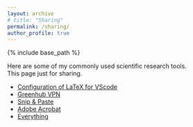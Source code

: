 ```yaml
---
layout: archive
# title: "Sharing"
permalink: /sharing/
author_profile: true
---
```


{% include base_path %}

Here are some of my commonly used scientific research tools.  
This page just for sharing.

- [Configuration of LaTeX for VScode](https://zhuanlan.zhihu.com/p/166523064)
- [Greenhub VPN](https://greenhubtx.ga)
- [Snip & Paste](https://www.snipaste.com)
- [Adobe Acrobat](https://www.adobe.com/acrobat/pdf-reader.html)
- [Everything](https://www.voidtools.com/zh-cn/downloads)
